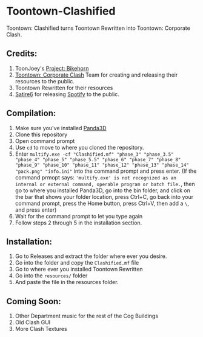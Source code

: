 # Toontown-Clashified
Toontown: Clashified turns Toontown Rewritten into Toontown: Corporate Clash.

## Credits:

1. ToonJoey's [Project: Bikehorn](https://github.com/toonjoey/toontown-project-bikehorn)
2. [Toontown: Corporate Clash](https://www.corporateclash.net) Team for creating and releasing their resources to the public.
3. Toontown Rewritten for their resources
4. [Satire6](https://github.com/satire6) for releasing [Spotify](https://github.com/satire6/Spotify) to the public.

## Compilation:

1. Make sure you've installed [Panda3D](https://www.panda3d.org/)
2. Clone this repository
3. Open command prompt
4. Use `cd` to move to where you cloned the repository.
5. Enter `multify.exe -cf "Clashified.mf" "phase_3" "phase_3.5" "phase_4" "phase_5" "phase_5.5" "phase_6" "phase_7" "phase_8" "phase_9" "phase_10" "phase_11" "phase_12" "phase_13" "phase_14" "pack.png" "info.ini"` into the command prompt and press enter. (If the command prmopt says: `'multify.exe' is not recognized as an internal or external command, operable program or batch file.`, then go to where you installed Panda3D, go into the bin folder, and click on the bar that shows your folder location, press Ctrl+C, go back into your command prompt, press the Home button, press Ctrl+V, then add a `\`, and press enter)
6. Wait for the command prompt to let you type again
7. Follow steps 2 through 5 in the installation section.

## Installation:

1. Go to Releases and extract the folder where ever you desire.
2. Go into the folder and copy the `Clashified.mf` file
3. Go to where ever you installed Toontown Rewritten
4. Go into the `resources/` folder
5. And paste the file in the resources folder.

## Coming Soon:

1. Other Department music for the rest of the Cog Buildings
2. Old Clash GUI
3. More Clash Textures